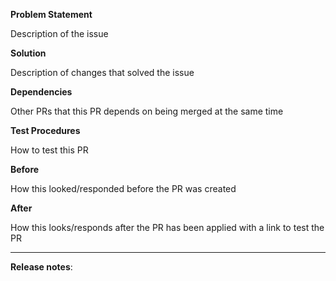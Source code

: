 **Problem Statement**

Description of the issue

**Solution**

Description of changes that solved the issue

**Dependencies**

Other PRs that this PR depends on being merged at the same time

**Test Procedures**

How to test this PR

**Before**

How this looked/responded before the PR was created

**After**

How this looks/responds after the PR has been applied with a link to test the PR

---

**Release notes**:

<!--  Steps to write your release note:
1. Use the release-note-* labels to set the release note state (if you have access)
2. Enter your extended release note in the below block; leaving it blank means using
the PR title as the release note. If no release note is required, just write `NONE`.
-->

```release-note

```
